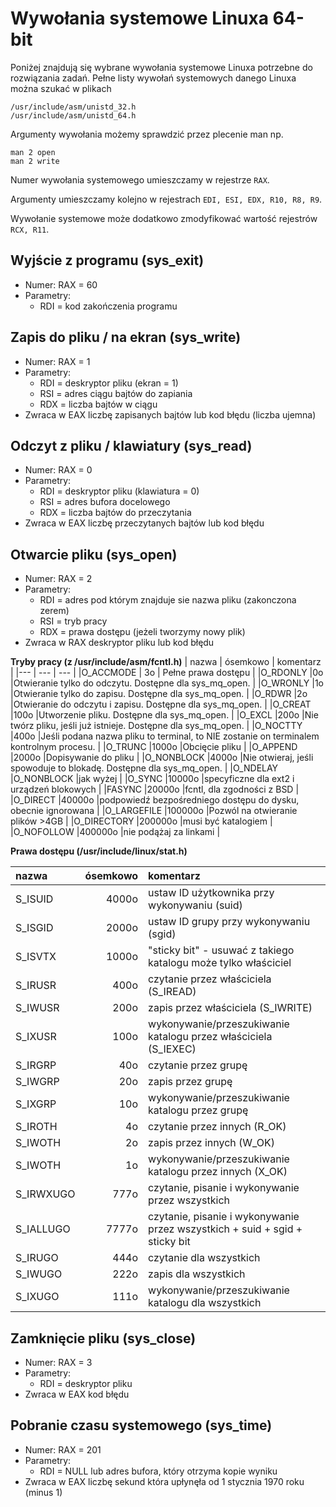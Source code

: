 # Wywołania systemowe Linuxa 64-bit

Poniżej znajdują się wybrane wywołania systemowe Linuxa potrzebne do rozwiązania zadań. 
Pełne listy wywołań systemowych danego Linuxa można szukać w plikach 
```
/usr/include/asm/unistd_32.h
/usr/include/asm/unistd_64.h
```

Argumenty wywołania możemy sprawdzić przez plecenie man np.
```
man 2 open
man 2 write
```

Numer wywołania systemowego umieszczamy w rejestrze `RAX`.

Argumenty umieszczamy kolejno w rejestrach `EDI, ESI, EDX, R10, R8, R9`.

Wywołanie systemowe może dodatkowo zmodyfikować wartość rejestrów `RCX, R11`.

## Wyjście z programu (sys_exit)
* Numer: RAX = 60
* Parametry: 
  * RDI = kod zakończenia programu


## Zapis do pliku / na ekran (sys_write)
* Numer: RAX = 1
* Parametry: 
  * RDI = deskryptor pliku (ekran = 1)
  * RSI = adres ciągu bajtów do zapiania
  * RDX = liczba bajtów w ciągu
* Zwraca w EAX liczbę zapisanych bajtów lub kod błędu (liczba ujemna)

## Odczyt z pliku / klawiatury (sys_read)
* Numer: RAX = 0
* Parametry: 
  * RDI = deskryptor pliku (klawiatura = 0)
  * RSI = adres bufora docelowego
  * RDX = liczba bajtów do przeczytania
* Zwraca w EAX liczbę przeczytanych bajtów lub kod błędu


## Otwarcie pliku (sys_open)
* Numer: RAX = 2
* Parametry: 
  * RDI = adres pod którym znajduje sie nazwa pliku (zakonczona zerem)
  * RSI = tryb pracy 
  * RDX = prawa dostępu (jeżeli tworzymy nowy plik)
* Zwraca w RAX deskryptor pliku lub kod błędu

**Tryby pracy (z /usr/include/asm/fcntl.h)**
| nazwa	   | ósemkowo	| komentarz |
|---       | ---      | ---       | 
|O_ACCMODE | 3o        | Pełne prawa dostępu | 
|O_RDONLY  |0o         |Otwieranie tylko do odczytu. Dostępne dla sys_mq_open. |
|O_WRONLY  |1o         |Otwieranie tylko do zapisu. Dostępne dla sys_mq_open. |
|O_RDWR    |2o         |Otwieranie do odczytu i zapisu. Dostępne dla sys_mq_open. |
|O_CREAT   |100o       |Utworzenie pliku. Dostępne dla sys_mq_open. |
|O_EXCL    |200o       |Nie twórz pliku, jeśli już istnieje. Dostępne dla sys_mq_open. |
|O_NOCTTY  |400o       |Jeśli podana nazwa pliku to terminal, to NIE zostanie on terminalem kontrolnym procesu. |
|O_TRUNC   |1000o      |Obcięcie pliku |
|O_APPEND  |2000o      |Dopisywanie do pliku |
|O_NONBLOCK  |4000o    |Nie otwieraj, jeśli spowoduje to blokadę. Dostępne dla sys_mq_open. |
|O_NDELAY    |O_NONBLOCK |jak wyżej |
|O_SYNC      |10000o   |specyficzne dla ext2 i urządzeń blokowych |
|FASYNC      |20000o   |fcntl, dla zgodności z BSD |
|O_DIRECT    |40000o   |podpowiedź bezpośredniego dostępu do dysku, obecnie ignorowana |
|O_LARGEFILE |100000o  |Pozwól na otwieranie plików >4GB |
|O_DIRECTORY |200000o  |musi być katalogiem |
|O_NOFOLLOW  |400000o  |nie podążaj za linkami |


**Prawa dostępu (/usr/include/linux/stat.h)**

|nazwa	  | ósemkowo|komentarz|
|:---    |     ---:|:---      |
|S_ISUID |  4000o  |ustaw ID użytkownika przy wykonywaniu (suid) |
|S_ISGID |  2000o  |ustaw ID grupy przy wykonywaniu (sgid) |
|S_ISVTX |  1000o  |"sticky bit" - usuwać z takiego katalogu może tylko właściciel |
|S_IRUSR |    400o |czytanie przez właściciela (S_IREAD) |
|S_IWUSR |    200o |zapis przez właściciela (S_IWRITE) |
|S_IXUSR |    100o |wykonywanie/przeszukiwanie katalogu przez właściciela (S_IEXEC) |
|S_IRGRP |     40o |czytanie przez grupę |
|S_IWGRP |     20o |zapis przez grupę |
|S_IXGRP |     10o |wykonywanie/przeszukiwanie katalogu przez grupę |
|S_IROTH |      4o |czytanie przez innych (R_OK) |
|S_IWOTH |      2o |zapis przez innych (W_OK) |
|S_IWOTH |      1o |wykonywanie/przeszukiwanie katalogu przez innych (X_OK) |
|S_IRWXUGO|   777o |czytanie, pisanie i wykonywanie przez wszystkich |
|S_IALLUGO | 7777o |czytanie, pisanie i wykonywanie przez wszystkich + suid + sgid + sticky bit |
|S_IRUGO |    444o |czytanie dla wszystkich |
|S_IWUGO |    222o |zapis dla wszystkich |
|S_IXUGO |    111o |wykonywanie/przeszukiwanie katalogu dla wszystkich |

## Zamknięcie pliku (sys_close)
* Numer: RAX = 3
* Parametry: 
  * RDI = deskryptor pliku
* Zwraca w EAX kod błędu

## Pobranie czasu systemowego (sys_time)
* Numer: RAX = 201
* Parametry: 
  * RDI = NULL lub adres bufora, który otrzyma kopie wyniku
* Zwraca w EAX liczbę sekund która upłynęła od 1 stycznia 1970 roku (minus 1)
